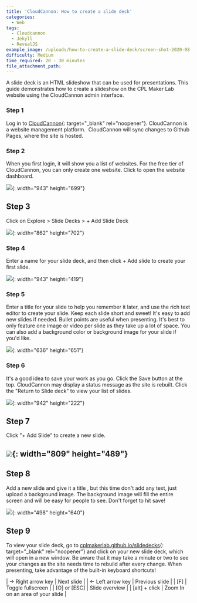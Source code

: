 ```yaml
---
title: 'CloudCannon: How to create a slide deck'
categories:
  - Web
tags:
  - Cloudcannon
  - Jekyll
  - RevealJS
example_image: /uploads/how-to-create-a-slide-deck/screen-shot-2020-08-21-at-7-20-02-pm.png
difficulty: Medium
time_required: 20 - 30 minutes
file_attachment_path:
---
```


A slide deck is an HTML slideshow that can be used for presentations. This guide demonstrates how to create a slideshow on the CPL Maker Lab website using the CloudCannon admin interface.

### Step 1

Log in to [CloudCannon](cloudcannon.com/){: target="_blank" rel="noopener"}. CloudCannon is a website management platform.&nbsp; CloudCannon will sync changes to Github Pages, where the site is hosted.

### Step 2

When you first login, it will show you a list of websites. For the free tier of CloudCannon, you can only create one website. Click to open the website dashboard.

![](/uploads/how-to-create-a-slide-deck/screen-shot-2020-08-21-at-6-16-38-pm.png){: width="943" height="699"}

## Step 3

Click on Explore &gt; Slide Decks &gt; + Add Slide Deck

![](/uploads/screen-shot-2020-08-21-at-6-19-22-pm.png){: width="862" height="702"}

### Step 4

Enter a name for your slide deck, and then click + Add slide to create your first slide.

![](/uploads/screen-shot-2020-08-21-at-6-27-34-pm.png){: width="943" height="419"}

### Step 5

Enter a title for your slide to help you remember it later, and use the rich text editor to create your slide. Keep each slide short and sweet\! It's easy to add new slides if needed. Bullet points are useful when presenting. It's best to only feature one image or video per slide as they take up a lot of space. You can also add a background color or background image for your slide if you'd like.

![](/uploads/screen-shot-2020-08-21-at-6-34-58-pm.png){: width="636" height="651"}

### Step 6

It's a good idea to save your work as you go. Click the Save button at the top. CloudCannon may display a status message as the site is rebuilt. Click the "Return to Slide deck" to view your list of slides.

![](/uploads/screen-shot-2020-08-21-at-6-47-11-pm.png){: width="942" height="222"}

## Step 7

Click "+ Add Slide" to create a new slide.

## ![](/uploads/screen-shot-2020-08-21-at-7-14-54-pm.png){: width="809" height="489"}

## Step 8

Add a new slide and give it a title , but this time don't add any text, just upload a background image. The background image will fill the entire screen and will be easy for people to see. Don't forget to hit save\!

![](/uploads/screen-shot-2020-08-21-at-7-10-33-pm.png){: width="498" height="640"}

## Step 9

To view your slide deck, go to [cplmakerlab.github.io/slidedecks](http://cplmakerlab.github.io/slidedecks){: target="_blank" rel="noopener"} and click on your new slide deck, which will open in a new window. Be aware that it may take a minute or two to see your changes as the site needs time to rebuild after every change. When presenting, take advantage of the built-in keyboard shortcuts\!

| → Right arrow key | Next slide |
| ← Left arrow key | Previous slide |
| \[F\] | Toggle fullscreen |
| \[O\] or \[ESC\] | Slide overview |
| \[alt\] + click | Zoom In on an area of your slide |